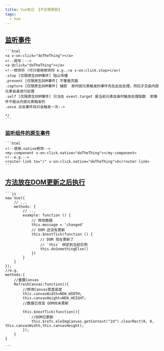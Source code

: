```yaml
---
title: Vue笔记 【不定期更新】
tags:
  - Vue
---
```


## [监听事件](https://cn.vuejs.org/v2/guide/events.html#监听事件)
    ```html
    <a v-on:click="doTheThing"></a>
    <!--简写：-->
    <a @click="doTheThing"></a>
    <!--修饰符 (可只使用修饰符 e.g.,<a v-on:click.stop></a>) 
    .stop [仅限原生DOM事件] 阻止传播 
    .prevent [仅限原生DOM事件] 不重载页面  
    .capture [仅限原生DOM事件] 捕获  即内部元素触发的事件先在此处处理，然后才交由内部元素自身进行处理
    .self [仅限原生DOM事件] 只当在 event.target 是当前元素自身时触发处理函数  即事件不是从内部元素触发的  
    .once 点击事件将只会触发一次-->

    */
    ```
### [监听组件的原生事件](https://cn.vuejs.org/v2/guide/components.html#给组件绑定原生事件)
    ```html
    <!--使用.native修饰-->
    <my-component v-on:click.native="doTheThing"></my-component>
    <!--e.g.-->
    <router-link to="/" v-on:click.native="doTheThing">X</router-link>
    ```
<!--More-->
## [方法放在DOM更新之后执行](https://cn.vuejs.org/v2/api/#vm-nextTick)
    ```js
    new Vue({
        // ...
        methods: {
            // ...
            example: function () {
                // 修改数据
                this.message = 'changed'
                // DOM 还没有更新
                this.$nextTick(function () {
                    // DOM 现在更新了
                    // `this` 绑定到当前实例
                    this.doSomethingElse()
                })
            }
        }
    });
    //e.g.
    methods:{
        //重置Canvas
        RefreshCanvas:function(){
            //修改Canvas宽度高度
            this.canvasWidth=NEW_WIDTH;
            this.canvasHeight=NEW_HEIGHT;
            //数据已改变 DOM尚未更新

            this.$nextTick(function(){
                //DOM已更新
                this.$refs.eleImgCanvas.getContext("2d").clearRect(0, 0, this.canvasWidth,this.canvasHeight);
            });
        }
    }
    
    ```
